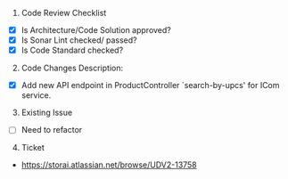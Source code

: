1. Code Review Checklist
- [x] Is Architecture/Code Solution approved?
- [x] Is Sonar Lint checked/ passed?
- [x] Is Code Standard checked?
2. Code Changes Description:
- [x] Add new API endpoint in ProductController `search-by-upcs' for ICom service.
3. Existing Issue
- [ ] Need to refactor
4. Ticket
- https://storai.atlassian.net/browse/UDV2-13758
